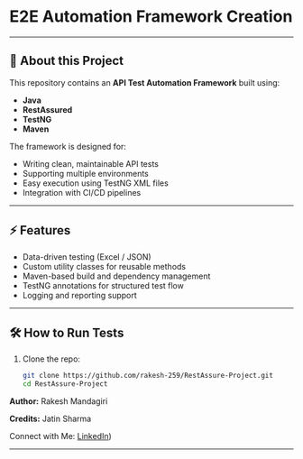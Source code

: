 # E2E Automation Framework Creation
---

## 📌 About this Project
This repository contains an **API Test Automation Framework** built using:
- **Java**
- **RestAssured**
- **TestNG**
- **Maven**

The framework is designed for:
- Writing clean, maintainable API tests  
- Supporting multiple environments  
- Easy execution using TestNG XML files  
- Integration with CI/CD pipelines  

---

## ⚡ Features
- Data-driven testing (Excel / JSON)
- Custom utility classes for reusable methods
- Maven-based build and dependency management
- TestNG annotations for structured test flow
- Logging and reporting support

---

## 🛠️ How to Run Tests
1. Clone the repo:
   ```bash
   git clone https://github.com/rakesh-259/RestAssure-Project.git
   cd RestAssure-Project
   
**Author:** Rakesh Mandagiri  

**Credits:** Jatin Sharma  

Connect with Me: [LinkedIn](https://www.linkedin.com/in/rakesh-mandagiri-511973157/))  

---

